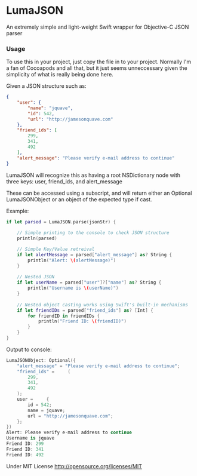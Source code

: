 LumaJSON
========

An extremely simple and light-weight Swift wrapper for Objective-C JSON parser

### Usage

To use this in your project, just copy the file in to your project. Normally I'm a fan of Cocoapods and all that, but it just seems unneccessary given the simplicity of what is really being done here.

Given a JSON structure such as:

```json
{
    "user": {
        "name": "jquave",
        "id": 542,
        "url": "http://jamesonquave.com"
    },
    "friend_ids": [
        299,
        341,
        492
    ],
    "alert_message": "Please verify e-mail address to continue"
}
```

LumaJSON will recognize this as having a root NSDictionary node with three keys:
user, friend_ids, and alert_message

These can be accessed using a subscript, and will return either an Optional LumaJSONObject or an object of the expected type if cast.

Example:
```swift
if let parsed = LumaJSON.parse(jsonStr) {
    
    // Simple printing to the console to check JSON structure
    println(parsed)

    // Simple Key/Value retreival
    if let alertMessage = parsed["alert_message"] as? String {
        println("Alert: \(alertMessage)")
    }
    
    // Nested JSON
    if let userName = parsed["user"]?["name"] as? String {
        println("Username is \(userName)")
    }
    
    // Nested object casting works using Swift's built-in mechanisms
    if let friendIDs = parsed["friend_ids"] as? [Int] {
        for friendID in friendIDs {
            println("Friend ID: \(friendID)")
        }
    }
}
```

Output to console:
```swift
LumaJSONObject: Optional({
    "alert_message" = "Please verify e-mail address to continue";
    "friend_ids" =     (
        299,
        341,
        492
    );
    user =     {
        id = 542;
        name = jquave;
        url = "http://jamesonquave.com";
    };
})
Alert: Please verify e-mail address to continue
Username is jquave
Friend ID: 299
Friend ID: 341
Friend ID: 492
```


Under MIT License
http://opensource.org/licenses/MIT
